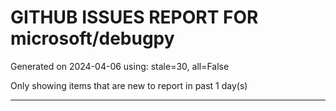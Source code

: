 
# GITHUB ISSUES REPORT FOR microsoft/debugpy


Generated on 2024-04-06 using: stale=30, all=False


Only showing items that are new to report in past 1 day(s)


---
